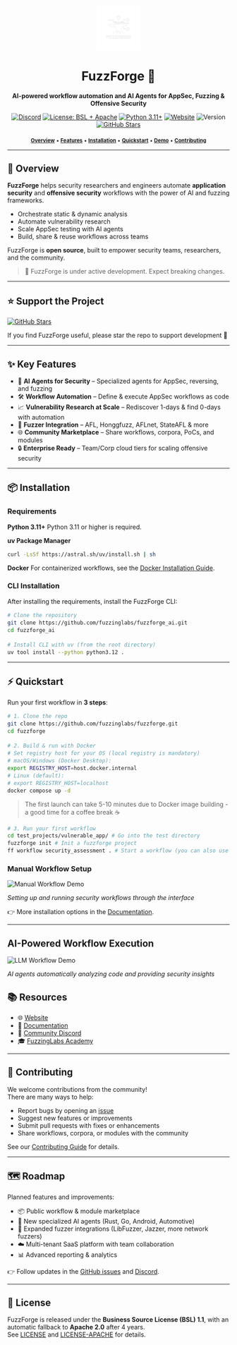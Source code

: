 <p align="center">
  <img src="docs/static/img/fuzzforge_white.png" alt="FuzzForge Banner" width="20%">
</p>
<h1 align="center">FuzzForge 🚧</h1>

<p align="center"><strong>AI-powered workflow automation and AI Agents for AppSec, Fuzzing & Offensive Security</strong></p>

<p align="center">
  <a href="https://discord.com/invite/acqv9FVG"><img src="https://img.shields.io/discord/1420767905255133267?logo=discord&label=Discord" alt="Discord"></a>
  <a href="LICENSE"><img src="https://img.shields.io/badge/license-BSL%20%2B%20Apache-orange" alt="License: BSL + Apache"></a>
  <a href="https://www.python.org/downloads/"><img src="https://img.shields.io/badge/python-3.11%2B-blue" alt="Python 3.11+"/></a>
  <a href="https://fuzzforge.ai"><img src="https://img.shields.io/badge/Website-fuzzforge.ai-blue?logo=vercel" alt="Website"/></a>
  <img src="https://img.shields.io/badge/version-0.6.0-green" alt="Version">
  <a href="https://github.com/fuzzinglabs/fuzzforge_ai/stargazers"><img src="https://img.shields.io/github/stars/fuzzinglabs/fuzzforge_ai?style=social" alt="GitHub Stars"></a>
  
</p>

<p align="center">
  <sub>
    <a href="#-overview"><b>Overview</b></a>
    • <a href="#-key-features"><b>Features</b></a>
    • <a href="#-installation"><b>Installation</b></a>
    • <a href="#-quickstart"><b>Quickstart</b></a>
    • <a href="#ai-powered-workflow-execution"><b>Demo</b></a>
    • <a href="#-contributing"><b>Contributing</b></a>
  </sub>
</p>

---

## 🚀 Overview

**FuzzForge** helps security researchers and engineers automate **application security** and **offensive security** workflows with the power of AI and fuzzing frameworks.

- Orchestrate static & dynamic analysis
- Automate vulnerability research
- Scale AppSec testing with AI agents
- Build, share & reuse workflows across teams

FuzzForge is **open source**, built to empower security teams, researchers, and the community.

> 🚧 FuzzForge is under active development. Expect breaking changes.

---

## ⭐ Support the Project

<a href="https://github.com/fuzzinglabs/fuzzforge/stargazers">
  <img src="https://img.shields.io/github/stars/fuzzinglabs/fuzzforge_ai?style=social" alt="GitHub Stars">
</a>

If you find FuzzForge useful, please star the repo to support development 🚀

---

## ✨ Key Features

- 🤖 **AI Agents for Security** – Specialized agents for AppSec, reversing, and fuzzing
- 🛠 **Workflow Automation** – Define & execute AppSec workflows as code
- 📈 **Vulnerability Research at Scale** – Rediscover 1-days & find 0-days with automation
- 🔗 **Fuzzer Integration** – AFL, Honggfuzz, AFLnet, StateAFL & more
- 🌐 **Community Marketplace** – Share workflows, corpora, PoCs, and modules
- 🔒 **Enterprise Ready** – Team/Corp cloud tiers for scaling offensive security

---

## 📦 Installation

### Requirements

**Python 3.11+**
Python 3.11 or higher is required.

**uv Package Manager**

```bash
curl -LsSf https://astral.sh/uv/install.sh | sh
```

**Docker**
For containerized workflows, see the [Docker Installation Guide](https://docs.docker.com/get-docker/).

### CLI Installation

After installing the requirements, install the FuzzForge CLI:

```bash
# Clone the repository
git clone https://github.com/fuzzinglabs/fuzzforge_ai.git
cd fuzzforge_ai

# Install CLI with uv (from the root directory)
uv tool install --python python3.12 .
```

---

## ⚡ Quickstart

Run your first workflow in **3 steps**:

```bash
# 1. Clone the repo
git clone https://github.com/fuzzinglabs/fuzzforge.git
cd fuzzforge

# 2. Build & run with Docker
# Set registry host for your OS (local registry is mandatory)
# macOS/Windows (Docker Desktop):
export REGISTRY_HOST=host.docker.internal
# Linux (default):
# export REGISTRY_HOST=localhost
docker compose up -d
```

> The first launch can take 5-10 minutes due to Docker image building - a good time for a coffee break ☕

```bash
# 3. Run your first workflow
cd test_projects/vulnerable_app/ # Go into the test directory
fuzzforge init # Init a fuzzforge project
ff workflow security_assessment . # Start a workflow (you can also use ff command)
```

### Manual Workflow Setup

![Manual Workflow Demo](docs/static/videos/manual_workflow.gif)

_Setting up and running security workflows through the interface_

👉 More installation options in the [Documentation](https://fuzzforge.ai/docs).

---

## AI-Powered Workflow Execution

![LLM Workflow Demo](docs/static/videos/llm_workflow.gif)

_AI agents automatically analyzing code and providing security insights_

## 📚 Resources

- 🌐 [Website](https://fuzzforge.ai)
- 📖 [Documentation](https://fuzzforge.ai/docs)
- 💬 [Community Discord](https://discord.com/invite/acqv9FVG)
- 🎓 [FuzzingLabs Academy](https://academy.fuzzinglabs.com/?coupon=GITHUB_FUZZFORGE)

---

## 🤝 Contributing

We welcome contributions from the community!  
There are many ways to help:

- Report bugs by opening an [issue](../../issues)
- Suggest new features or improvements
- Submit pull requests with fixes or enhancements
- Share workflows, corpora, or modules with the community

See our [Contributing Guide](CONTRIBUTING.md) for details.

---

## 🗺️ Roadmap

Planned features and improvements:

- 📦 Public workflow & module marketplace
- 🤖 New specialized AI agents (Rust, Go, Android, Automotive)
- 🔗 Expanded fuzzer integrations (LibFuzzer, Jazzer, more network fuzzers)
- ☁️ Multi-tenant SaaS platform with team collaboration
- 📊 Advanced reporting & analytics

👉 Follow updates in the [GitHub issues](../../issues) and [Discord](https://discord.com/invite/acqv9FVG).

---

## 📜 License

FuzzForge is released under the **Business Source License (BSL) 1.1**, with an automatic fallback to **Apache 2.0** after 4 years.  
See [LICENSE](LICENSE) and [LICENSE-APACHE](LICENSE-APACHE) for details.
